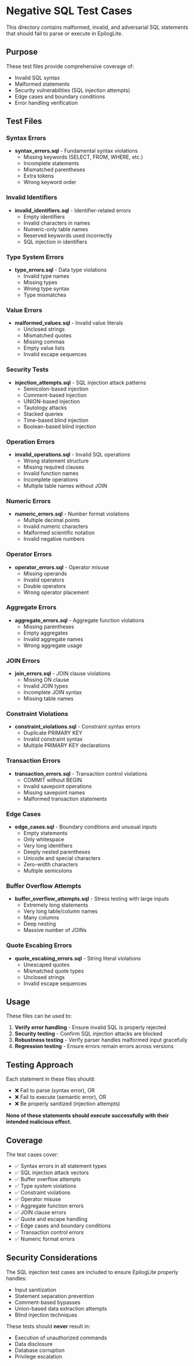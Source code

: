 # Negative SQL Test Cases

This directory contains malformed, invalid, and adversarial SQL statements that should fail to parse or execute in EpilogLite.

## Purpose

These test files provide comprehensive coverage of:

-	Invalid SQL syntax
-	Malformed statements
-	Security vulnerabilities (SQL injection attempts)
-	Edge cases and boundary conditions
-	Error handling verification

## Test Files

### Syntax Errors

-	**syntax_errors.sql** - Fundamental syntax violations
   	+	Missing keywords (SELECT, FROM, WHERE, etc.)
   	+	Incomplete statements
   	+	Mismatched parentheses
   	+	Extra tokens
   	+	Wrong keyword order

### Invalid Identifiers

-	**invalid_identifiers.sql** - Identifier-related errors
   	+	Empty identifiers
   	+	Invalid characters in names
   	+	Numeric-only table names
   	+	Reserved keywords used incorrectly
   	+	SQL injection in identifiers

### Type System Errors

-	**type_errors.sql** - Data type violations
   	+	Invalid type names
   	+	Missing types
   	+	Wrong type syntax
   	+	Type mismatches

### Value Errors

-	**malformed_values.sql** - Invalid value literals
   	+	Unclosed strings
   	+	Mismatched quotes
   	+	Missing commas
   	+	Empty value lists
   	+	Invalid escape sequences

### Security Tests

-	**injection_attempts.sql** - SQL injection attack patterns
   	+	Semicolon-based injection
   	+	Comment-based injection
   	+	UNION-based injection
   	+	Tautology attacks
   	+	Stacked queries
   	+	Time-based blind injection
   	+	Boolean-based blind injection

### Operation Errors

-	**invalid_operations.sql** - Invalid SQL operations
   	+	Wrong statement structure
   	+	Missing required clauses
   	+	Invalid function names
   	+	Incomplete operations
   	+	Multiple table names without JOIN

### Numeric Errors

-	**numeric_errors.sql** - Number format violations
   	+	Multiple decimal points
   	+	Invalid numeric characters
   	+	Malformed scientific notation
   	+	Invalid negative numbers

### Operator Errors

-	**operator_errors.sql** - Operator misuse
   	+	Missing operands
   	+	Invalid operators
   	+	Double operators
   	+	Wrong operator placement

### Aggregate Errors

-	**aggregate_errors.sql** - Aggregate function violations
   	+	Missing parentheses
   	+	Empty aggregates
   	+	Invalid aggregate names
   	+	Wrong aggregate usage

### JOIN Errors

-	**join_errors.sql** - JOIN clause violations
   	+	Missing ON clause
   	+	Invalid JOIN types
   	+	Incomplete JOIN syntax
   	+	Missing table names

### Constraint Violations

-	**constraint_violations.sql** - Constraint syntax errors
   	+	Duplicate PRIMARY KEY
   	+	Invalid constraint syntax
   	+	Multiple PRIMARY KEY declarations

### Transaction Errors

-	**transaction_errors.sql** - Transaction control violations
   	+	COMMIT without BEGIN
   	+	Invalid savepoint operations
   	+	Missing savepoint names
   	+	Malformed transaction statements

### Edge Cases

-	**edge_cases.sql** - Boundary conditions and unusual inputs
   	+	Empty statements
   	+	Only whitespace
   	+	Very long identifiers
   	+	Deeply nested parentheses
   	+	Unicode and special characters
   	+	Zero-width characters
   	+	Multiple semicolons

### Buffer Overflow Attempts

-	**buffer_overflow_attempts.sql** - Stress testing with large inputs
   	+	Extremely long statements
   	+	Very long table/column names
   	+	Many columns
   	+	Deep nesting
   	+	Massive number of JOINs

### Quote Escabing Errors

-	**quote_escabing_errors.sql** - String literal violations
   	+	Unescaped quotes
   	+	Mismatched quote types
   	+	Unclosed strings
   	+	Invalid escape sequences

## Usage

These files can be used to:

1.	**Verify error handling** - Ensure invalid SQL is properly rejected
2.	**Security testing** - Confirm SQL injection attacks are blocked
3.	**Robustness testing** - Verify parser handles malformed input gracefully
4.	**Regression testing** - Ensure errors remain errors across versions

## Testing Approach

Each statement in these files should:

-	❌ Fail to parse (syntax error), OR
-	❌ Fail to execute (semantic error), OR
-	❌ Be properly sanitized (injection attempts)

**None of these statements should execute successfully with their intended malicious effect.**

## Coverage

The test cases cover:

-	✅ Syntax errors in all statement types
-	✅ SQL injection attack vectors
-	✅ Buffer overflow attempts
-	✅ Type system violations
-	✅ Constraint violations
-	✅ Operator misuse
-	✅ Aggregate function errors
-	✅ JOIN clause errors
-	✅ Quote and escape handling
-	✅ Edge cases and boundary conditions
-	✅ Transaction control errors
-	✅ Numeric format errors

## Security Considerations

The SQL injection test cases are included to ensure EpilogLite properly handles:

-	Input sanitization
-	Statement separation prevention
-	Comment-based bypasses
-	Union-based data extraction attempts
-	Blind injection techniques

These tests should **never** result in:

-	Execution of unauthorized commands
-	Data disclosure
-	Database corruption
-	Privilege escalation
